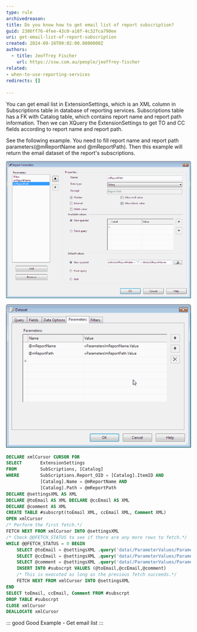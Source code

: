```yaml
---
type: rule
archivedreason:
title: Do you know how to get email list of report subscription?
guid: 2386ff76-4fee-43c0-a18f-4c32fca790ee
uri: get-email-list-of-report-subscription
created: 2024-09-16T09:02:00.0000000Z
authors: 
  - title: Jeoffrey Fischer
    url: https://ssw.com.au/people/jeoffrey-fischer
related:
- when-to-use-reporting-services
redirects: []

---
```


You can get email list in ExtensionSettings, which is an XML column in Subscriptions table in database of reporting services. Subscriptions table has a FK with Catalog table, which contains report name and report path information. Then we can XQuery the ExtensionSettings to get TO and CC fields according to report name and report path.

<!--endintro-->

See the following example. You need to fill report name and report path parameters(@mReportName and @mReportPath). Then this example will return the email dataset of the report's subscriptions.

![Figure: Report parameters](GlobalParam.gif)

![Figure: Transfer parameters to dataset](DatasetParam.gif)

```sql
DECLARE xmlCursor CURSOR FOR 
SELECT       ExtensionSettings
FROM         SubScriptions, [Catalog]
WHERE        SubScriptions.Report_OID = [Catalog].ItemID AND 
             [Catalog].Name = @mReportName AND 
             [Catalog].Path = @mReportPath 
DECLARE @settingsXML AS XML 
DECLARE @toEmail AS XML DECLARE @ccEmail AS XML
DECLARE @comment AS XML 
CREATE TABLE #subscrpt(toEmail XML, ccEmail XML, Comment XML) 
OPEN xmlCursor 
/* Perform the first fetch.*/ 
FETCH NEXT FROM xmlCursor INTO @settingsXML 
/* Check @@FETCH_STATUS to see if there are any more rows to fetch.*/ 
WHILE @@FETCH_STATUS = 0 BEGIN
    SELECT @toEmail = @settingsXML .query('data(/ParameterValues/ParameterValue [Name = "TO"]/Value)')
    SELECT @ccEmail = @settingsXML .query('data(/ParameterValues/ParameterValue [Name = "CC"]/Value)')
    SELECT @comment = @settingsXML .query('data(/ParameterValues/ParameterValue [Name = "Comment"]/Value)')
    INSERT INTO #subscrpt VALUES (@toEmail,@ccEmail,@comment) 
    /* This is executed as long as the previous fetch succeeds.*/ 
    FETCH NEXT FROM xmlCursor INTO @settingsXML 
END
SELECT toEmail, ccEmail, Comment FROM #subscrpt 
DROP TABLE #subscrpt 
CLOSE xmlCursor 
DEALLOCATE xmlCursor

```

::: good
Good Example - Get email list
:::
